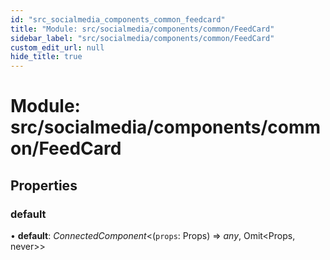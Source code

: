 ```yaml
---
id: "src_socialmedia_components_common_feedcard"
title: "Module: src/socialmedia/components/common/FeedCard"
sidebar_label: "src/socialmedia/components/common/FeedCard"
custom_edit_url: null
hide_title: true
---
```


# Module: src/socialmedia/components/common/FeedCard

## Properties

### default

• **default**: *ConnectedComponent*<(`props`: Props) => *any*, Omit<Props, never\>\>
